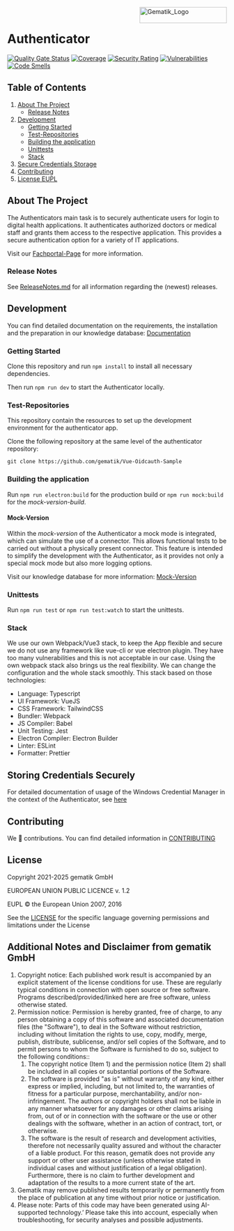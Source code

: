 <img src="https://raw.githubusercontent.com/gematik/app-Authenticator/master/docs/Gematik_Logo_Flag.png" alt="Gematik_Logo" width="200" height="37" align="right"> <br>

# Authenticator

[![Quality Gate Status](https://sonar.prod.ccs.gematik.solutions/api/project_badges/measure?project=authenticator&metric=alert_status&token=7b83ef28f0010bcf42e4223406311573dad4aca5)](https://sonar.prod.ccs.gematik.solutions/dashboard?id=authenticator)
[![Coverage](https://sonar.prod.ccs.gematik.solutions/api/project_badges/measure?project=authenticator&metric=coverage&token=7b83ef28f0010bcf42e4223406311573dad4aca5)](https://sonar.prod.ccs.gematik.solutions/dashboard?id=authenticator)
[![Security Rating](https://sonar.prod.ccs.gematik.solutions/api/project_badges/measure?project=authenticator&metric=security_rating&token=7b83ef28f0010bcf42e4223406311573dad4aca5)](https://sonar.prod.ccs.gematik.solutions/dashboard?id=authenticator)
[![Vulnerabilities](https://sonar.prod.ccs.gematik.solutions/api/project_badges/measure?project=authenticator&metric=vulnerabilities&token=7b83ef28f0010bcf42e4223406311573dad4aca5)](https://sonar.prod.ccs.gematik.solutions/dashboard?id=authenticator)
[![Code Smells](https://sonar.prod.ccs.gematik.solutions/api/project_badges/measure?project=authenticator&metric=code_smells&token=7b83ef28f0010bcf42e4223406311573dad4aca5)](https://sonar.prod.ccs.gematik.solutions/dashboard?id=authenticator)

## Table of Contents

1. [About The Project](#about-the-project)
    - [Release Notes](#release-notes)
2. [Development](#development)
    - [Getting Started](#getting-started)
    - [Test-Repositories](#test-repositories)
    - [Building the application](#building-the-application)
    - [Unittests](#unittests)
    - [Stack](#stack)
3. [Secure Credentials Storage](#storing-credentials-securely)
4. [Contributing](#contributing)
5. [License EUPL](#license-eupl)

## About The Project

The Authenticators main task is to securely authenticate users for login to digital health applications. It
authenticates authorized
doctors or medical staff and grants them access to the respective application. This provides a secure authentication
option for a variety of IT applications.

Visit our [Fachportal-Page](https://fachportal.gematik.de/hersteller-anbieter/komponenten-dienste/authenticator) for
more information.

### Release Notes

See [ReleaseNotes.md](./ReleaseNotes.md) for all information regarding the (newest) releases.

## Development

You can find detailed documentation on the requirements, the installation and the preparation in our knowledge
database: [Documentation](https://wiki.gematik.de/x/4jxCH)

### Getting Started

Clone this repository and run `npm install` to install all necessary dependencies.

Then run  `npm run dev` to start the Authenticator locally.

### Test-Repositories

This repository contain the resources to set up the development environment for the authenticator app.

Clone the following repository at the same level of the authenticator repository:

`git clone https://github.com/gematik/Vue-Oidcauth-Sample`

### Building the application

Run `npm run electron:build` for the production build or `npm run mock:build` for the *mock-version-build*.

#### Mock-Version

Within the *mock-version* of the Authenticator a mock mode is integrated, which can simulate the use of a connector.
This allows functional tests to be carried out without a
physically present connector. This feature is intended to simplify the development with the Authenticator, as it
provides not only a special mock mode but also more logging options.

Visit our knowledge database for more information: [Mock-Version](https://wiki.gematik.de/x/cRqdHQ)

### Unittests

Run `npm run test` or `npm run test:watch` to start the unittests.

### Stack

We use our own Webpack/Vue3 stack, to keep the App flexible and secure we do not use any framework like vue-cli or
vue electron plugin. They have too many vulnerabilities and this is not acceptable in our case.
Using the own webpack stack also brings us the real flexibility. We can change the configuration and the whole
stack smoothly.
This stack based on those technologies:

* Language: Typescript
* UI Framework: VueJS
* CSS Framework: TailwindCSS
* Bundler: Webpack
* JS Compiler: Babel
* Unit Testing: Jest
* Electron Compiler:  Electron Builder
* Linter: ESLint
* Formatter: Prettier

## Storing Credentials Securely

For detailed documentation of usage of the Windows Credential Manager in the context of the Authenticator,
see [here](credential-management/README.md)

## Contributing

We 💖 contributions. You can find detailed information in [CONTRIBUTING](.github/CONTRIBUTING.md)

## License

Copyright 2021-2025 gematik GmbH

EUROPEAN UNION PUBLIC LICENCE v. 1.2

EUPL © the European Union 2007, 2016

See the [LICENSE](./LICENSE) for the specific language governing permissions and limitations under the License

## Additional Notes and Disclaimer from gematik GmbH

1. Copyright notice: Each published work result is accompanied by an explicit statement of the license conditions for
   use. These are regularly typical conditions in connection with open source or free software. Programs
   described/provided/linked here are free software, unless otherwise stated.
2. Permission notice: Permission is hereby granted, free of charge, to any person obtaining a copy of this software and
   associated documentation files (the "Software"), to deal in the Software without restriction, including without
   limitation the rights to use, copy, modify, merge, publish, distribute, sublicense, and/or sell copies of the
   Software, and to permit persons to whom the Software is furnished to do so, subject to the following conditions::
    1. The copyright notice (Item 1) and the permission notice (Item 2) shall be included in all copies or substantial
       portions of the Software.
    2. The software is provided "as is" without warranty of any kind, either express or implied, including, but not
       limited to, the warranties of fitness for a particular purpose, merchantability, and/or non-infringement. The
       authors or copyright holders shall not be liable in any manner whatsoever for any damages or other claims arising
       from, out of or in connection with the software or the use or other dealings with the software, whether in an
       action of contract, tort, or otherwise.
    3. The software is the result of research and development activities, therefore not necessarily quality assured and
       without the character of a liable product. For this reason, gematik does not provide any support or other user
       assistance (unless otherwise stated in individual cases and without justification of a legal obligation).
       Furthermore, there is no claim to further development and adaptation of the results to a more current state of
       the art.
3. Gematik may remove published results temporarily or permanently from the place of publication at any time without
   prior notice or justification.
4. Please note: Parts of this code may have been generated using AI-supported technology.’ Please take this into
   account, especially when troubleshooting, for security analyses and possible adjustments.
